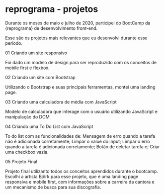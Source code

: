 # reprograma - projetos
Durante os meses de maio e julho de 2020, participei do BootCamp da {reprograma} de desenvolvimento front-end.


Esse são os projetos mais relevantes que eu desenvolvi durante esse período.

01 Criando um site responsivo

  Foi dado um modelo de design para ser reproduzido com os conceitos de mobile first e flexbox. 
  
02 Criando um site com Bootstrap

  Utilizando o Bootstrap e suas principais ferramentas, montei uma landing page.
  
03 Criando uma calculadora de média com JavaScript

  Modelo de calculadora que interage com o usuário utilizando JavaScript e manipulação do DOM
  
04 Criando uma To Do List com JavaScript

  To do list com as funcionalidades de:
    Mensagem de erro quando a tarefa não é adicionada corretamente;
    Limpar o value do input;
    Limpar o erro quando a tarefa é adicionada corretamente;
    Botão de deletar tarefa e;
    Criar uma checkbox vazia.

05 Projeto Final

  Projeto final utilizanto todos os conceitos aprendidos durante o bootcamp. 
  Escolhi a artista Bjôrk para esse projeto, que é uma landing page responsiva e mobile first, com informações sobre a carreira da cantora e um mecanismo de busca para sua       discografia.
  
